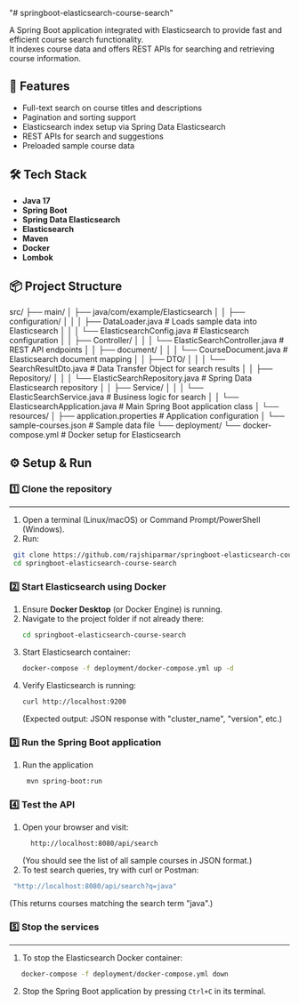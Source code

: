 "# springboot-elasticsearch-course-search" 

A Spring Boot application integrated with Elasticsearch to provide fast and efficient course search functionality.  
It indexes course data and offers REST APIs for searching and retrieving course information.


## 🚀 Features
- Full-text search on course titles and descriptions
- Pagination and sorting support
- Elasticsearch index setup via Spring Data Elasticsearch
- REST APIs for search and suggestions
- Preloaded sample course data


## 🛠 Tech Stack
- **Java 17** 
- **Spring Boot**
- **Spring Data Elasticsearch**
- **Elasticsearch** 
- **Maven**
- **Docker**
- **Lombok**


## 📦 Project Structure
src/
├── main/
│   ├── java/com/example/Elasticsearch
│   │   ├── configuration/
│   │   │   ├── DataLoader.java                     # Loads sample data into Elasticsearch
│   │   │   └── ElasticsearchConfig.java            # Elasticsearch configuration
│   │   ├── Controller/
│   │   │   └── ElasticSearchController.java        # REST API endpoints
│   │   ├── document/
│   │   │   └── CourseDocument.java                 # Elasticsearch document mapping
│   │   ├── DTO/
│   │   │   └── SearchResultDto.java                # Data Transfer Object for search results
│   │   ├── Repository/
│   │   │   └── ElasticSearchRepository.java        # Spring Data Elasticsearch repository
│   │   ├── Service/
│   │   │   └── ElasticSearchService.java           # Business logic for search
│   │   └── ElasticsearchApplication.java           # Main Spring Boot application class
│   └── resources/
│       ├── application.properties                  # Application configuration
│       └── sample-courses.json                     # Sample data file
└── deployment/
    └── docker-compose.yml                          # Docker setup for Elasticsearch


## ⚙️ Setup & Run

### 1️⃣ Clone the repository
-------------------------------
1. Open a terminal (Linux/macOS) or Command Prompt/PowerShell (Windows).
2. Run:
  ```bash
   git clone https://github.com/rajshiparmar/springboot-elasticsearch-course-search.git
   cd springboot-elasticsearch-course-search
  ```

### 2️⃣ Start Elasticsearch using Docker
1. Ensure **Docker Desktop** (or Docker Engine) is running.
2. Navigate to the project folder if not already there:
    ```bash
    cd springboot-elasticsearch-course-search
   ```
3. Start Elasticsearch container:
   ```bash
   docker-compose -f deployment/docker-compose.yml up -d
   ```
4. Verify Elasticsearch is running:
   ```bash
   curl http://localhost:9200
   ```
   (Expected output: JSON response with "cluster_name", "version", etc.)

### 3️⃣ Run the Spring Boot application
1. Run the application
   ```bash
    mvn spring-boot:run
   ```

### 4️⃣ Test the API
1. Open your browser and visit:
   ```bash
     http://localhost:8080/api/search
   ```
   (You should see the list of all sample courses in JSON format.)
2. To test search queries, try with curl or Postman:
  ```bash
   "http://localhost:8080/api/search?q=java"
  ```
   (This returns courses matching the search term "java".)

### 5️⃣ Stop the services
------------------------
1. To stop the Elasticsearch Docker container:
```bash
   docker-compose -f deployment/docker-compose.yml down
```
2. Stop the Spring Boot application by pressing `Ctrl+C` in its terminal.

